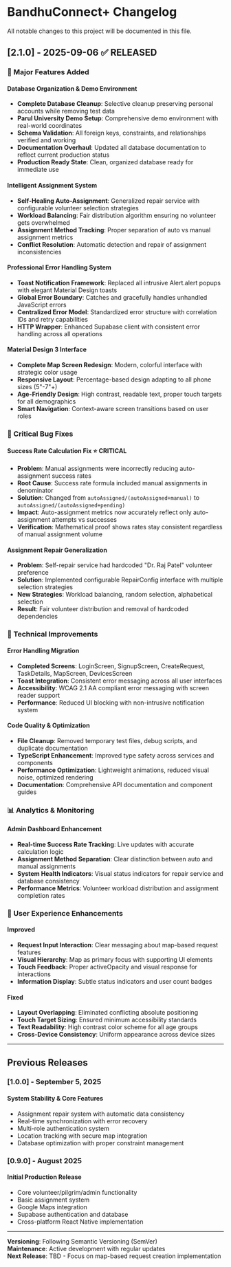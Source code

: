 # BandhuConnect+ Changelog

All notable changes to this project will be documented in this file.

## [2.1.0] - 2025-09-06 ✅ RELEASED

### 🚀 Major Features Added

#### **Database Organization & Demo Environment**

- **Complete Database Cleanup**: Selective cleanup preserving personal accounts while removing test data
- **Parul University Demo Setup**: Comprehensive demo environment with real-world coordinates
- **Schema Validation**: All foreign keys, constraints, and relationships verified and working
- **Documentation Overhaul**: Updated all database documentation to reflect current production status
- **Production Ready State**: Clean, organized database ready for immediate use

#### **Intelligent Assignment System**

- **Self-Healing Auto-Assignment**: Generalized repair service with configurable volunteer selection strategies
- **Workload Balancing**: Fair distribution algorithm ensuring no volunteer gets overwhelmed
- **Assignment Method Tracking**: Proper separation of auto vs manual assignment metrics
- **Conflict Resolution**: Automatic detection and repair of assignment inconsistencies

#### **Professional Error Handling System**

- **Toast Notification Framework**: Replaced all intrusive Alert.alert popups with elegant Material Design toasts
- **Global Error Boundary**: Catches and gracefully handles unhandled JavaScript errors
- **Centralized Error Model**: Standardized error structure with correlation IDs and retry capabilities
- **HTTP Wrapper**: Enhanced Supabase client with consistent error handling across all operations

#### **Material Design 3 Interface**

- **Complete Map Screen Redesign**: Modern, colorful interface with strategic color usage
- **Responsive Layout**: Percentage-based design adapting to all phone sizes (5"-7"+)
- **Age-Friendly Design**: High contrast, readable text, proper touch targets for all demographics
- **Smart Navigation**: Context-aware screen transitions based on user roles

### 🐛 Critical Bug Fixes

#### **Success Rate Calculation Fix** ⭐ CRITICAL

- **Problem**: Manual assignments were incorrectly reducing auto-assignment success rates
- **Root Cause**: Success rate formula included manual assignments in denominator
- **Solution**: Changed from `autoAssigned/(autoAssigned+manual)` to `autoAssigned/(autoAssigned+pending)`
- **Impact**: Auto-assignment metrics now accurately reflect only auto-assignment attempts vs successes
- **Verification**: Mathematical proof shows rates stay consistent regardless of manual assignment volume

#### **Assignment Repair Generalization**

- **Problem**: Self-repair service had hardcoded "Dr. Raj Patel" volunteer preference
- **Solution**: Implemented configurable RepairConfig interface with multiple selection strategies
- **New Strategies**: Workload balancing, random selection, alphabetical selection
- **Result**: Fair volunteer distribution and removal of hardcoded dependencies

### 🔧 Technical Improvements

#### **Error Handling Migration**

- **Completed Screens**: LoginScreen, SignupScreen, CreateRequest, TaskDetails, MapScreen, DevicesScreen
- **Toast Integration**: Consistent error messaging across all user interfaces
- **Accessibility**: WCAG 2.1 AA compliant error messaging with screen reader support
- **Performance**: Reduced UI blocking with non-intrusive notification system

#### **Code Quality & Optimization**

- **File Cleanup**: Removed temporary test files, debug scripts, and duplicate documentation
- **TypeScript Enhancement**: Improved type safety across services and components
- **Performance Optimization**: Lightweight animations, reduced visual noise, optimized rendering
- **Documentation**: Comprehensive API documentation and component guides

### 📊 Analytics & Monitoring

#### **Admin Dashboard Enhancement**

- **Real-time Success Rate Tracking**: Live updates with accurate calculation logic
- **Assignment Method Separation**: Clear distinction between auto and manual assignments
- **System Health Indicators**: Visual status indicators for repair service and database consistency
- **Performance Metrics**: Volunteer workload distribution and assignment completion rates

### 🔧 User Experience Enhancements

#### Improved

- **Request Input Interaction**: Clear messaging about map-based request features
- **Visual Hierarchy**: Map as primary focus with supporting UI elements
- **Touch Feedback**: Proper activeOpacity and visual response for interactions
- **Information Display**: Subtle status indicators and user count badges

#### Fixed

- **Layout Overlapping**: Eliminated conflicting absolute positioning
- **Touch Target Sizing**: Ensured minimum accessibility standards
- **Text Readability**: High contrast color scheme for all age groups
- **Cross-Device Consistency**: Uniform appearance across device sizes

---

## Previous Releases

### [1.0.0] - September 5, 2025

#### System Stability & Core Features

- Assignment repair system with automatic data consistency
- Real-time synchronization with error recovery
- Multi-role authentication system
- Location tracking with secure map integration
- Database optimization with proper constraint management

### [0.9.0] - August 2025

#### Initial Production Release

- Core volunteer/pilgrim/admin functionality
- Basic assignment system
- Google Maps integration
- Supabase authentication and database
- Cross-platform React Native implementation

---

**Versioning**: Following Semantic Versioning (SemVer)  
**Maintenance**: Active development with regular updates  
**Next Release**: TBD - Focus on map-based request creation implementation
